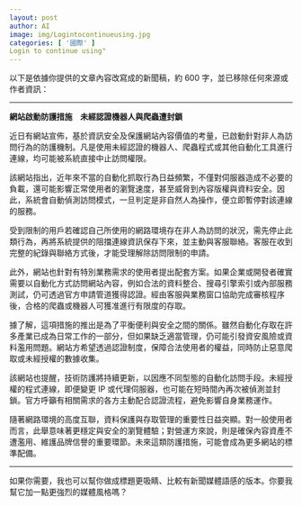 ```yaml
---
layout: post
author: AI
image: img/Logintocontinueusing.jpg
categories: [ '國際' ]
Login to continue using"
---
```

以下是依據你提供的文章內容改寫成的新聞稿，約 600 字，並已移除任何來源或作者資訊：  

---

**網站啟動防護措施　未經認證機器人與爬蟲遭封鎖**  

近日有網站宣佈，基於資訊安全及保護網站內容價值的考量，已啟動針對非人為訪問行為的防護機制。凡是使用未經認證的機器人、爬蟲程式或其他自動化工具進行連線，均可能被系統直接中止訪問權限。  

該網站指出，近年來不當的自動化抓取行為日益頻繁，不僅對伺服器造成不必要的負載，還可能影響正常使用者的瀏覽速度，甚至威脅到內容版權與資料安全。因此，系統會自動偵測訪問模式，一旦判定是非自然人為操作，便立即暫停對該連線的服務。  

受到限制的用戶若確認自己所使用的網路環境存在非人為訪問的狀況，需先停止此類行為，再將系統提供的阻擋連線資訊保存下來，並主動與客服聯絡。客服在收到完整的紀錄與聯絡方式後，才能受理解除訪問限制的申請。  

此外，網站也針對有特別業務需求的使用者提出配套方案。如果企業或開發者確實需要以自動化方式訪問網站內容，例如合法的資料整合、搜尋引擎索引或內部服務測試，仍可透過官方申請管道獲得認證。經由客服與業務窗口協助完成審核程序後，合格的爬蟲或機器人可獲准進行有限度的存取。  

據了解，這項措施的推出是為了平衡便利與安全之間的關係。雖然自動化存取在許多產業已成為日常工作的一部分，但如果缺乏適當管理，仍可能引發資安風險或資料濫用問題。網站方希望透過認證制度，保障合法使用者的權益，同時防止惡意爬取或未經授權的數據收集。  

該網站也提醒，技術防護將持續更新，以因應不同型態的自動化訪問手段。未經授權的程式連線，即便變更 IP 或代理伺服器，也可能在短時間內再次被偵測並封鎖。官方呼籲有相關需求的各方主動配合認證流程，避免影響自身業務運作。  

隨著網路環境的高度互聯，資料保護與存取管理的重要性日益突顯。對一般使用者而言，此舉意味著更穩定與安全的瀏覽體驗；對營運方來說，則是確保內容資產不遭濫用、維護品牌信譽的重要環節。未來這類防護措施，可能會成為更多網站的標準配備。  

---

如果你需要，我也可以幫你做成標題更吸睛、比較有新聞媒體語感的版本。你要我幫它加一點更強烈的媒體風格嗎？